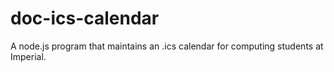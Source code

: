 doc-ics-calendar
================

A node.js program that maintains an .ics calendar for computing students at Imperial.

